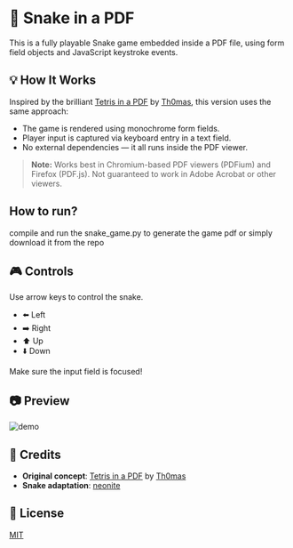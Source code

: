 # 🐍 Snake in a PDF

This is a fully playable Snake game embedded inside a PDF file, using form field objects and JavaScript keystroke events.

## 💡 How It Works

Inspired by the brilliant [Tetris in a PDF](https://th0mas.nl/2025/01/12/tetris-in-a-pdf/) by [Th0mas](https://th0mas.nl), this version uses the same approach:
- The game is rendered using monochrome form fields.
- Player input is captured via keyboard entry in a text field.
- No external dependencies — it all runs inside the PDF viewer.

> **Note:** Works best in Chromium-based PDF viewers (PDFium) and Firefox (PDF.js). Not guaranteed to work in Adobe Acrobat or other viewers.

## How to run?
compile and run the snake_game.py to generate the game pdf or simply download it from the repo 

## 🎮 Controls

Use arrow keys to control the snake.

- ⬅️ Left  
- ➡️ Right  
- ⬆️ Up  
- ⬇️ Down  

Make sure the input field is focused!

## 📷 Preview

![demo](preview.gif) 

## 📄 Credits

- **Original concept**: [Tetris in a PDF](https://th0mas.nl/2025/01/12/tetris-in-a-pdf) by [Th0mas](https://th0mas.nl)
- **Snake adaptation**: [neonite](https://github.com/neonite2217)

## 📜 License

[MIT](LICENSE)
